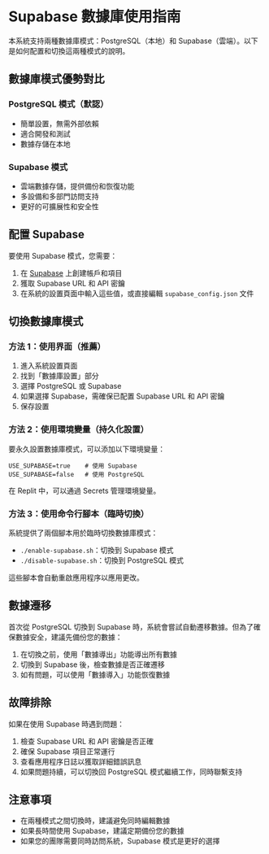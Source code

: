 # Supabase 數據庫使用指南

本系統支持兩種數據庫模式：PostgreSQL（本地）和 Supabase（雲端）。以下是如何配置和切換這兩種模式的說明。

## 數據庫模式優勢對比

### PostgreSQL 模式（默認）
- 簡單設置，無需外部依賴
- 適合開發和測試
- 數據存儲在本地

### Supabase 模式
- 雲端數據存儲，提供備份和恢復功能
- 多設備和多部門訪問支持
- 更好的可擴展性和安全性

## 配置 Supabase

要使用 Supabase 模式，您需要：

1. 在 [Supabase](https://supabase.com) 上創建帳戶和項目
2. 獲取 Supabase URL 和 API 密鑰
3. 在系統的設置頁面中輸入這些值，或直接編輯 `supabase_config.json` 文件

## 切換數據庫模式

### 方法 1：使用界面（推薦）
1. 進入系統設置頁面
2. 找到「數據庫設置」部分
3. 選擇 PostgreSQL 或 Supabase
4. 如果選擇 Supabase，需確保已配置 Supabase URL 和 API 密鑰
5. 保存設置

### 方法 2：使用環境變量（持久化設置）
要永久設置數據庫模式，可以添加以下環境變量：

```
USE_SUPABASE=true    # 使用 Supabase
USE_SUPABASE=false   # 使用 PostgreSQL
```

在 Replit 中，可以通過 Secrets 管理環境變量。

### 方法 3：使用命令行腳本（臨時切換）
系統提供了兩個腳本用於臨時切換數據庫模式：

- `./enable-supabase.sh`：切換到 Supabase 模式
- `./disable-supabase.sh`：切換到 PostgreSQL 模式

這些腳本會自動重啟應用程序以應用更改。

## 數據遷移

首次從 PostgreSQL 切換到 Supabase 時，系統會嘗試自動遷移數據。但為了確保數據安全，建議先備份您的數據：

1. 在切換之前，使用「數據導出」功能導出所有數據
2. 切換到 Supabase 後，檢查數據是否正確遷移
3. 如有問題，可以使用「數據導入」功能恢復數據

## 故障排除

如果在使用 Supabase 時遇到問題：

1. 檢查 Supabase URL 和 API 密鑰是否正確
2. 確保 Supabase 項目正常運行
3. 查看應用程序日誌以獲取詳細錯誤訊息
4. 如果問題持續，可以切換回 PostgreSQL 模式繼續工作，同時聯繫支持

## 注意事項

- 在兩種模式之間切換時，建議避免同時編輯數據
- 如果長時間使用 Supabase，建議定期備份您的數據
- 如果您的團隊需要同時訪問系統，Supabase 模式是更好的選擇